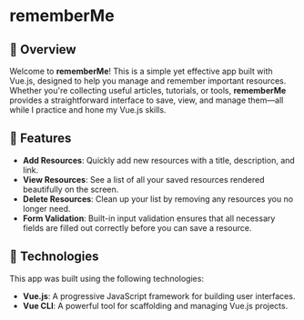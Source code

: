 # rememberMe

## 📝 Overview

Welcome to **rememberMe**! This is a simple yet effective app built with Vue.js, designed to help you manage and remember important resources. Whether you're collecting useful articles, tutorials, or tools, **rememberMe** provides a straightforward interface to save, view, and manage them—all while I practice and hone my Vue.js skills.

## 🎯 Features

- **Add Resources**: Quickly add new resources with a title, description, and link.
- **View Resources**: See a list of all your saved resources rendered beautifully on the screen.
- **Delete Resources**: Clean up your list by removing any resources you no longer need.
- **Form Validation**: Built-in input validation ensures that all necessary fields are filled out correctly before you can save a resource.

## 🚀 Technologies

This app was built using the following technologies:

- **Vue.js**: A progressive JavaScript framework for building user interfaces.
- **Vue CLI**: A powerful tool for scaffolding and managing Vue.js projects.
